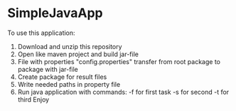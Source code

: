 # SimpleJavaApp
To use this application:
1) Download and unzip this repository
2) Open like maven project and build jar-file
3) File with properties "config.properties" transfer from root package to package with jar-file
4) Create package for result files
5) Write needed paths in property file
6) Run java application with commands:
  -f for first task
  -s for second
  -t for third
Enjoy
